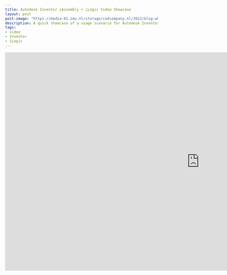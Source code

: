 ```yaml
---
title: Autodesk Inventor iAssembly + iLogic Video Showcase
layout: post
post-image: "https://media-01.imu.nl/storage/cadcompany.nl/3922/blog-whats-new-inventor-2021-header-1170x500.jpg?t=1589455961"
description: A quick showcase of a usage scenario for Autodesk Inventor's iLogic. The code behind it is not mine.
tags:
- video
- Inventor
- iLogic
---
```


<iframe width="1280" height="720" src="https://www.youtube.com/embed/mcu4pbWNrzQ" frameborder="0" allow="accelerometer; autoplay; clipboard-write; encrypted-media; gyroscope; picture-in-picture" allowfullscreen></iframe>